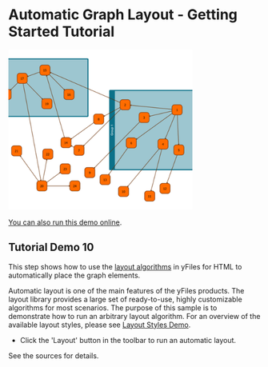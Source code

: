 # Automatic Graph Layout - Getting Started Tutorial

<img src="../../resources/image/tutorial1step10.png" alt="demo-thumbnail" height="320"/>

[You can also run this demo online](https://live.yworks.com/demos/01-tutorial-getting-started/10-layout/index.html).

## Tutorial Demo 10

This step shows how to use the [layout algorithms](https://docs.yworks.com/yfileshtml/#/dguide/getting_started-layout) in yFiles for HTML to automatically place the graph elements.

Automatic layout is one of the main features of the yFiles products. The layout library provides a large set of ready-to-use, highly customizable algorithms for most scenarios. The purpose of this sample is to demonstrate how to run an arbitrary layout algorithm. For an overview of the available layout styles, please see [Layout Styles Demo](../../../demos-js/layout/layoutstyles/index.html).

- Click the 'Layout' button in the toolbar to run an automatic layout.

See the sources for details.
